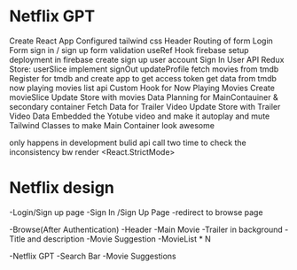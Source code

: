 # Netflix GPT

Create React App
Configured tailwind css
Header
Routing of form
Login Form
    sign in / sign up
form validation
useRef Hook
firebase setup
deployment in firebase
create sign up user account
Sign In User API
Redux Store: userSlice
implement signOut
updateProfile
fetch movies from tmdb
Register for tmdb and create app to get access token
get data from tmdb now playing movies list api
Custom Hook for Now Playing Movies
Create movieSlice
Update Store with movies Data
Planning for MainContauiner & secondary container
Fetch Data for Trailer Video
Update Store with Trailer Video Data
Embedded the Yotube video and make it autoplay and mute
Tailwind Classes to make Main Container look awesome



only happens in development bulid api call two time to check the inconsistency bw render
<React.StrictMode>


# Netflix design

-Login/Sign up page
    -Sign In /Sign Up Page
    -redirect to browse page

-Browse(After Authentication)
    -Header
    -Main Movie
        -Trailer in background
        -Title and description
        -Movie Suggestion
            -MovieList * N

-Netflix GPT
    -Search Bar
    -Movie Suggestions